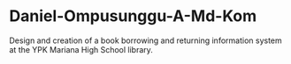 # Daniel-Ompusunggu-A-Md-Kom
Design and creation of a book borrowing and returning information system at the YPK Mariana High School library. 
